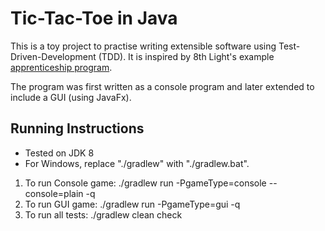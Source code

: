 Tic-Tac-Toe in Java
====================

This is a toy project to practise writing extensible software using Test-Driven-Development (TDD).
It is inspired by 8th Light's example [apprenticeship program](http://dougbradbury.com/AgileAfrica.pdf).

The program was first written as a console program and later extended to include a GUI (using JavaFx).

Running Instructions
---------------------
* Tested on JDK 8
* For Windows, replace "./gradlew" with "./gradlew.bat".

1. To run Console game: ./gradlew run -PgameType=console --console=plain -q
2. To run GUI game: ./gradlew run -PgameType=gui -q
3. To run all tests: ./gradlew clean check